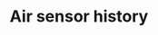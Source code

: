 ---
schema: default
title: Air sensor history
organization: Lewisham Insight
notes: >-
  up-to-date history of records for londonair.org.uk sensors in lewisham going
  back to 2005
resources:
  - name: sensor data
    url: >-
      https://lewisham-air-sensors-history.vercel.app/air-sensors/NO2?_sort_desc=%40MeasurementDateGMT
    format: api
license: 'https://www.nationalarchives.gov.uk/doc/open-government-licence/version/3/'
category:
  - APIs
  - Geodata
  - Environment
maintainer: 'Lewisham Insight '
maintainer_email: insight-and-delivery@lewisham.gov.uk
---